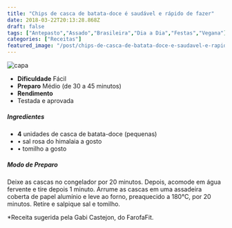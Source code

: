 ```yaml
---
title: "Chips de casca de batata-doce é saudável e rápido de fazer"
date: 2018-03-22T20:13:28.868Z
draft: false
tags: ["Antepasto","Assado","Brasileira","Dia a Dia","Festas","Vegana"]
categories: ["Receitas"]
featured_image: "/post/chips-de-casca-de-batata-doce-e-saudavel-e-rapido-de-fazer.cb11aaf0.jpg"
---
```


![capa](/post/chips-de-casca-de-batata-doce-e-saudavel-e-rapido-de-fazer.cb11aaf0.jpg)

*   **Dificuldade** Fácil
*   **Preparo** Médio (de 30 a 45 minutos)
*   **Rendimento**
*   Testada e aprovada
    

##### Ingredientes

*   **4** unidades de casca de batata-doce (pequenas)
*   • sal rosa do himalaia a gosto
*   • tomilho a gosto

##### Modo de Preparo

Deixe as cascas no congelador por 20 minutos. Depois, acomode em água fervente e tire depois 1 minuto. Arrume as cascas em uma assadeira coberta de papel alumínio e leve ao forno, preaquecido a 180°C, por 20 minutos. Retire e salpique sal e tomilho.

*Receita sugerida pela Gabi Castejon, do FarofaFit.
